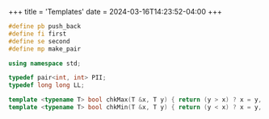+++
title = 'Templates'
date = 2024-03-16T14:23:52-04:00
+++

```c++
#define pb push_back
#define fi first
#define se second
#define mp make_pair

using namespace std;

typedef pair<int, int> PII;
typedef long long LL;

template <typename T> bool chkMax(T &x, T y) { return (y > x) ? x = y, 1 : 0; }
template <typename T> bool chkMin(T &x, T y) { return (y < x) ? x = y, 1 : 0; }
```
